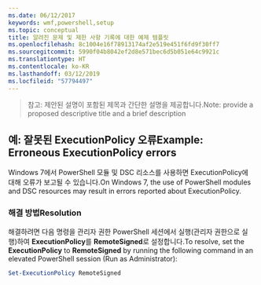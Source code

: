 ```yaml
---
ms.date: 06/12/2017
keywords: wmf,powershell,setup
ms.topic: conceptual
title: 알려진 문제 및 제한 사항 기록에 대한 예제 템플릿
ms.openlocfilehash: 8c1004e16f78913174af2e519e451f6fd9f30ff7
ms.sourcegitcommit: 5990f04b8042ef2d8e571bec6d5b051e64c9921c
ms.translationtype: HT
ms.contentlocale: ko-KR
ms.lasthandoff: 03/12/2019
ms.locfileid: "57794497"
---
```

 ><span data-ttu-id="8bc31-103">참고: 제안된 설명이 포함된 제목과 간단한 설명을 제공합니다.</span><span class="sxs-lookup"><span data-stu-id="8bc31-103">Note: provide a proposed descriptive title and a brief description</span></span>

## <a name="example-erroneous-executionpolicy-errors"></a><span data-ttu-id="8bc31-104">예: 잘못된 ExecutionPolicy 오류</span><span class="sxs-lookup"><span data-stu-id="8bc31-104">Example: Erroneous ExecutionPolicy errors</span></span>
<span data-ttu-id="8bc31-105">Windows 7에서 PowerShell 모듈 및 DSC 리소스를 사용하면 ExecutionPolicy에 대해 오류가 보고될 수 있습니다.</span><span class="sxs-lookup"><span data-stu-id="8bc31-105">On Windows 7, the use of PowerShell modules and DSC resources may result in errors reported about ExecutionPolicy.</span></span>

### <a name="resolution"></a><span data-ttu-id="8bc31-106">해결 방법</span><span class="sxs-lookup"><span data-stu-id="8bc31-106">Resolution</span></span>

<span data-ttu-id="8bc31-107">해결하려면 다음 명령을 관리자 권한 PowerShell 세션에서 실행(관리자 권한으로 실행)하여 **ExecutionPolicy**를 **RemoteSigned**로 설정합니다.</span><span class="sxs-lookup"><span data-stu-id="8bc31-107">To resolve, set the **ExecutionPolicy** to **RemoteSigned** by running the following command in an elevated PowerShell session (Run as Administrator):</span></span>

```powershell
Set-ExecutionPolicy RemoteSigned
```
